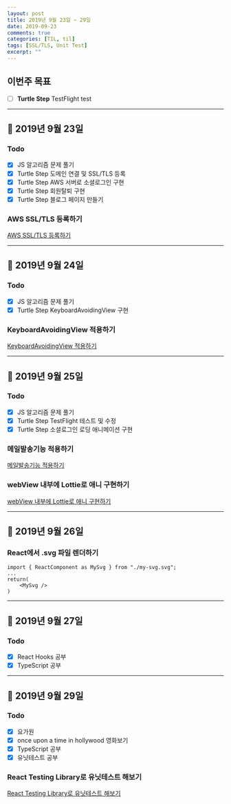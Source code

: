 ```yaml
---
layout: post
title: 2019년 9월 23일 ~ 29일
date: 2019-09-23
comments: true
categories: [TIL, til]
tags: [SSL/TLS, Unit Test]
excerpt: ""
---
```


## 이번주 목표

- [ ] **Turtle Step** TestFlight test

---

## 📅 2019년 9월 23일

### Todo

- [x] JS 알고리즘 문제 풀기
- [x] Turtle Step 도메인 연결 및 SSL/TLS 등록
- [x] Turtle Step AWS 서버로 소셜로그인 구현
- [x] Turtle Step 회원탈퇴 구현
- [x] Turtle Step 블로그 페이지 만들기

### AWS SSL/TLS 등록하기

[AWS SSL/TLS 등록하기](/study/etc/AWS-SSL-TLS-등록하기/)

---

## 📅 2019년 9월 24일

### Todo

- [x] JS 알고리즘 문제 풀기
- [x] Turtle Step KeyboardAvoidingView 구현

### KeyboardAvoidingView 적용하기

[KeyboardAvoidingView 적용하기](/study/rnative/KeyboardAvoidingView-적용하기/)

---

## 📅 2019년 9월 25일

### Todo

- [x] JS 알고리즘 문제 풀기
- [x] Turtle Step TestFlight 테스트 및 수정
- [x] Turtle Step 소셜로그인 로딩 애니메이션 구현

### 메일발송기능 적용하기

[메일발송기능 적용하기](/study/rnative/메일발송기능-적용하기/)

### webView 내부에 Lottie로 애니 구현하기

[webView 내부에 Lottie로 애니 구현하기](/study/rnative/webView-내부에-Lottie로-애니-구현하기/)

---

## 📅 2019년 9월 26일

### React에서 .svg 파일 렌더하기

```react
import { ReactComponent as MySvg } from "./my-svg.svg";
...
return(
    <MySvg />
)
```

---

## 📅 2019년 9월 27일

### Todo

- [x] React Hooks 공부
- [x] TypeScript 공부

---

## 📅 2019년 9월 29일

### Todo

- [x] 요가원
- [x] once upon a time in hollywood 영화보기
- [x] TypeScript 공부
- [x] 유닛테스트 공부

### React Testing Library로 유닛테스트 해보기

[React Testing Library로 유닛테스트 해보기](/study/react/React-Testing-Library로-유닛테스트-해보기/)
